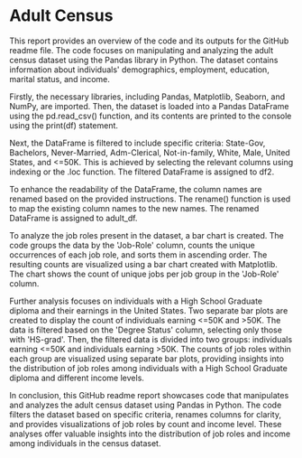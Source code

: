 # Adult Census 
This report provides an overview of the code and its outputs for the GitHub readme file. The code focuses on manipulating and analyzing the adult census dataset using the Pandas library in Python. The dataset contains information about individuals' demographics, employment, education, marital status, and income.

Firstly, the necessary libraries, including Pandas, Matplotlib, Seaborn, and NumPy, are imported. Then, the dataset is loaded into a Pandas DataFrame using the pd.read_csv() function, and its contents are printed to the console using the print(df) statement.

Next, the DataFrame is filtered to include specific criteria: State-Gov, Bachelors, Never-Married, Adm-Clerical, Not-in-family, White, Male, United States, and <=50K. This is achieved by selecting the relevant columns using indexing or the .loc function. The filtered DataFrame is assigned to df2.

To enhance the readability of the DataFrame, the column names are renamed based on the provided instructions. The rename() function is used to map the existing column names to the new names. The renamed DataFrame is assigned to adult_df.

To analyze the job roles present in the dataset, a bar chart is created. The code groups the data by the 'Job-Role' column, counts the unique occurrences of each job role, and sorts them in ascending order. The resulting counts are visualized using a bar chart created with Matplotlib. The chart shows the count of unique jobs per job group in the 'Job-Role' column.

Further analysis focuses on individuals with a High School Graduate diploma and their earnings in the United States. Two separate bar plots are created to display the count of individuals earning <=50K and >50K. The data is filtered based on the 'Degree Status' column, selecting only those with 'HS-grad'. Then, the filtered data is divided into two groups: individuals earning <=50K and individuals earning >50K. The counts of job roles within each group are visualized using separate bar plots, providing insights into the distribution of job roles among individuals with a High School Graduate diploma and different income levels.

In conclusion, this GitHub readme report showcases code that manipulates and analyzes the adult census dataset using Pandas in Python. The code filters the dataset based on specific criteria, renames columns for clarity, and provides visualizations of job roles by count and income level. These analyses offer valuable insights into the distribution of job roles and income among individuals in the census dataset.
